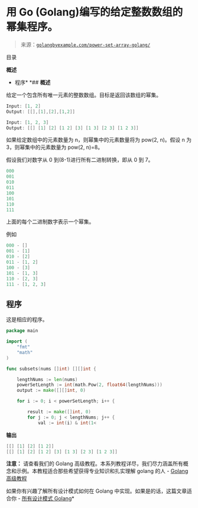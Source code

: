 <!--yml

分类：未分类

日期：2024-10-13 06:47:53

-->

# 用 Go (Golang)编写的给定整数数组的幂集程序。

> 来源：[`golangbyexample.com/power-set-array-golang/`](https://golangbyexample.com/power-set-array-golang/)

目录

**概述**

+   程序*  *## **概述**

给定一个包含所有唯一元素的整数数组。目标是返回该数组的幂集。

```go
Input: [1, 2]
Output: [[],[1],[2],[1,2]]

Input: [1, 2, 3]
Output: [[] [1] [2] [1 2] [3] [1 3] [2 3] [1 2 3]]
```

如果给定数组中的元素数量为 n，则幂集中的元素数量将为 pow(2, n)。假设 n 为 3，则幂集中的元素数量为 pow(2, n)=8。

假设我们对数字从 0 到(8-1)进行所有二进制转换，即从 0 到 7。

```go
000
001
010
011
100
101
110
111
```

上面的每个二进制数字表示一个幂集。

例如

```go
000 - []
001 - [1]
010 - [2]
011 - [1, 2]
100 - [3]
101 - [1, 3]
110 - [2, 3]
111 - [1, 2, 3]
```

## **程序**

这是相应的程序。

```go
package main

import (
	"fmt"
	"math"
)

func subsets(nums []int) [][]int {

	lengthNums := len(nums)
	powerSetLength := int(math.Pow(2, float64(lengthNums)))
	output := make([][]int, 0)

	for i := 0; i < powerSetLength; i++ {

		result := make([]int, 0)
		for j := 0; j < lengthNums; j++ {
			val := int(i) & int(1<
```

**输出**

```go
[[] [1] [2] [1 2]]
[[] [1] [2] [1 2] [3] [1 3] [2 3] [1 2 3]]
```

**注意：** 请查看我们的 Golang 高级教程。本系列教程详尽，我们尽力涵盖所有概念和示例。本教程适合那些希望获得专业知识和扎实理解 golang 的人 - [Golang 高级教程](https://golangbyexample.com/golang-comprehensive-tutorial/)

如果你有兴趣了解所有设计模式如何在 Golang 中实现。如果是的话，这篇文章适合你 - [所有设计模式 Golang](https://golangbyexample.com/all-design-patterns-golang/)*
